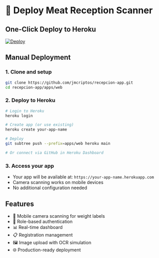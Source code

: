 # 🚀 Deploy Meat Reception Scanner

## One-Click Deploy to Heroku

[![Deploy](https://www.herokucdn.com/deploy/button.svg)](https://heroku.com/deploy?template=https://github.com/jmcriptos/recepcion-app/tree/main)

## Manual Deployment

### 1. Clone and setup
```bash
git clone https://github.com/jmcriptos/recepcion-app.git
cd recepcion-app/apps/web
```

### 2. Deploy to Heroku
```bash
# Login to Heroku
heroku login

# Create app (or use existing)
heroku create your-app-name

# Deploy
git subtree push --prefix=apps/web heroku main

# Or connect via GitHub in Heroku Dashboard
```

### 3. Access your app
- Your app will be available at: `https://your-app-name.herokuapp.com`
- Camera scanning works on mobile devices
- No additional configuration needed

## Features
- 📱 Mobile camera scanning for weight labels  
- 🔐 Role-based authentication
- 📊 Real-time dashboard
- 📋 Registration management
- 🖼️ Image upload with OCR simulation
- 🌐 Production-ready deployment